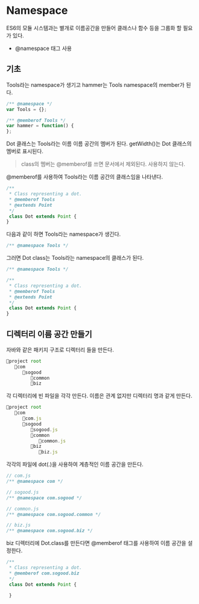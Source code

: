 # Namespace

ES6의 모듈 시스템과는 별개로 이름공간을 만들어 클래스나 함수 등을 그룹화 할 필요가 있다. 

- @namespace 태그 사용

## 기초

Tools라는 namespace가 생기고 hammer는 Tools namespace의 member가 된다. 

```jsx
/** @namespace */
var Tools = {};

/** @memberof Tools */
var hammer = function() {
};
```

Dot 클래스는 Tools라는 이름 이름 공간의 멤버가 된다.  getWidth()는 Dot 클래스의 멤버로 표시된다.

> class의 멤버는 @memberof를 쓰면 문서에서 제외된다. 사용하지 않는다.
> 

@memberof를 사용하여 Tools라는 이름 공간의 클래스임을 나타낸다. 

```jsx
/**
 * Class representing a dot.
 * @memberof Tools
 * @extends Point
 */
 class Dot extends Point {
}
```

다음과 같이 하면 Tools라는 namespace가 생긴다. 

```jsx
/** @namespace Tools */
```

그러면 Dot class는 Tools라는 namespace의 클래스가 된다. 

```jsx
/** @namespace Tools */

/**
 * Class representing a dot.
 * @memberof Tools
 * @extends Point
 */
 class Dot extends Point {
}
```

## 디렉터리 이름 공간 만들기

자바와 같은 패키지 구조로 디렉터리 들을 만든다. 

```jsx
📁project root
   📁com
      📁sogood
         📁common
         📁biz

```

각 디렉터리에 빈 파일을 각각 만든다.  이름은 관계 없지만 디렉터리 명과 같게 만든다. 

```jsx
📁project root
   📁com
      📄com.js
      📁sogood
         📄sogood.js
         📁common
            📄common.js
         📁biz
            📄biz.js

```

각각의 파일에  dot(.)을 사용하여 계층적인 이름 공간을 만든다. 

```jsx
// com.js
/** @namespace com */
```

```jsx
// sogood.js
/** @namespace com.sogood */
```

```jsx
// common.js
/** @namespace com.sogood.common */
```

```jsx
// biz.js
/** @namespace com.sogood.biz */ 
```

biz 디렉터리에 Dot.class를 만든다면 @memberof 태그를 사용하여 이름 공간을 설정한다. 

```jsx
/**
 * Class representing a dot.
 * @memberof com.sogood.biz
 */
 class Dot extends Point {

 }
```